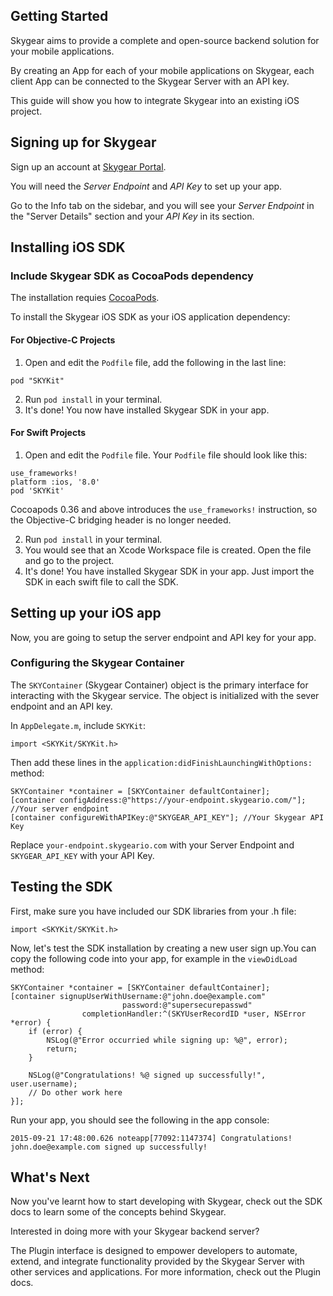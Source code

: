 <a name="getting-started"></a>
## Getting Started

Skygear aims to provide a complete and open-source backend solution for your mobile applications.

By creating an App for each of your mobile applications on Skygear, each client App can be connected to the Skygear Server with an API key.

This guide will show you how to integrate Skygear into an existing iOS project.

## Signing up for Skygear

Sign up an account at [Skygear Portal](http://portal.skygear.io/).

You will need the _Server Endpoint_ and _API Key_ to set up your app.

Go to the Info tab on the sidebar, and you will see your _Server Endpoint_ in the "Server Details" section and your _API Key_ in its section.


<a name="install-ios-sdk"></a>
## Installing iOS SDK
<a name="add-as-dependency"></a>
### Include Skygear SDK as CocoaPods dependency

The installation requies [CocoaPods](https://cocoapods.org/).

To install the Skygear iOS SDK as your iOS application dependency:

#### For Objective-C Projects

1. Open and edit the `Podfile` file, add the following in the last line:

```
pod "SKYKit"
```

2. Run `pod install` in your terminal.
3. It's done! You now have installed Skygear SDK in your app.

#### For Swift Projects

1. Open and edit the `Podfile` file. Your `Podfile` file should look like this:

```
use_frameworks!
platform :ios, '8.0'
pod 'SKYKit'
```

Cocoapods 0.36 and above introduces the `use_frameworks!` instruction, so the Objective-C bridging header is no longer needed.

2. Run `pod install` in your terminal.
3. You would see that an Xcode Workspace file is created. Open the file and go to the project.
4. It's done! You have installed Skygear SDK in your app. Just import the SDK in each swift file to call the SDK.

<a name="set-up-ios-app"></a>
## Setting up your iOS app

Now, you are going to setup the server endpoint and API key for your app.

<a name="configure-container"></a>
### Configuring the Skygear Container
The `SKYContainer` (Skygear Container) object is the primary interface for interacting with the Skygear service. The object is initialized with the sever endpoint and an API key.

In `AppDelegate.m`, include `SKYKit`:

```obj-c
import <SKYKit/SKYKit.h>
```

Then add these lines in the `application:didFinishLaunchingWithOptions:` method:

```obj-c
SKYContainer *container = [SKYContainer defaultContainer];
[container configAddress:@"https://your-endpoint.skygeario.com/"]; //Your server endpoint
[container configureWithAPIKey:@"SKYGEAR_API_KEY"]; //Your Skygear API Key
```

Replace `your-endpoint.skygeario.com` with your Server Endpoint and `SKYGEAR_API_KEY` with your API Key.

<a name="test-sdk"></a>
## Testing the SDK

First, make sure you have included our SDK libraries from your .h file:

```obj-c
import <SKYKit/SKYKit.h>
```

Now, let's test the SDK installation by creating a new user sign up.You can copy the following code into your app, for example in the `viewDidLoad` method:

```obj-c
SKYContainer *container = [SKYContainer defaultContainer];
[container signupUserWithUsername:@"john.doe@example.com" 
                         password:@"supersecurepasswd"
                completionHandler:^(SKYUserRecordID *user, NSError *error) {
    if (error) {
        NSLog(@"Error occurried while signing up: %@", error);
        return;
    }

    NSLog(@"Congratulations! %@ signed up successfully!", user.username);
    // Do other work here
}];
```

Run your app, you should see the following in the app console:

```
2015-09-21 17:48:00.626 noteapp[77092:1147374] Congratulations! john.doe@example.com signed up successfully!
```

<a name="whats-next"></a>
## What's Next
Now you've learnt how to start developing with Skygear, check out the SDK docs to learn some of the concepts behind Skygear.

Interested in doing more with your Skygear backend server? 

The Plugin interface is designed to empower developers to automate, extend, and integrate functionality provided by the Skygear Server with other services and applications. For more information, check out the Plugin docs.
